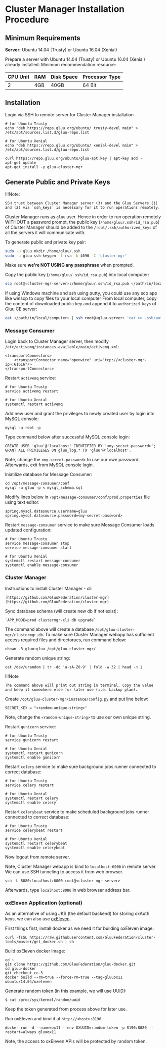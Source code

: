 # Cluster Manager Installation Procedure

## Minimum Requirements

**Server:** Ubuntu 14.04 (Trusty) or Ubuntu 16.04 (Xenial)

Prepare a server with Ubuntu 14.04 (Trusty) or Ubuntu 16.04 (Xenial) already installed.
Minimum recommendation resource:

|CPU Unit  |    RAM     |   Disk Space      | Processor Type |
|----------|------------|-------------------|----------------|
|       2  |    4GB     |   40GB            |  64 Bit

## Installation

Login via SSH to remote server for Cluster Manager installation.

```
# for Ubuntu Trusty
echo "deb https://repo.gluu.org/ubuntu/ trusty-devel main" > /etc/apt/sources.list.d/gluu-repo.list

# for Ubuntu Xenial
echo "deb https://repo.gluu.org/ubuntu/ xenial-devel main" > /etc/apt/sources.list.d/gluu-repo.list

curl https://repo.gluu.org/ubuntu/gluu-apt.key | apt-key add -
apt-get update
apt-get install -y gluu-cluster-mgr
```
## Generate Public and Private Keys

!!!Note:

    SSH trust between Cluster Manager server (3) and the Gluu Servers (1) and (2) via `ssh_keys` is necessary for it to run operations remotely.

Cluster Manager runs as `gluu` user. Hence in order to run operation remotely WITHOUT a password prompt,
the public key (`/home/gluu/.ssh/id_rsa.pub`) of Cluster Manager
should be added to the `/root/.ssh/authorized_keys` of all the servers it will communicate with.

To generate public and private key pair:

```bash
sudo -u gluu mkdir /home/gluu/.ssh
sudo -u gluu ssh-keygen -t rsa -b 4096 -C 'cluster-mgr'
```

Make sure **we're NOT USING any passphrase** when prompted.

Copy the public key (`/home/gluu/.ssh/id_rsa.pub`) into local computer:

```bash
scp root@<cluster-mgr-server>:/home/gluu/.ssh/id_rsa.pub </path/in/local/computer>
```

If using Windows machine and ssh using putty, you could use any scp app
like winscp to copy files to your local computer
From local computer, copy the content of downloaded public key and append it to `authorized_keys`
of Gluu CE server:

```bash
cat </path/in/local/computer> | ssh root@<gluu-server> 'cat >> .ssh/authorized_keys'
```

### Message Consumer

Login back to Cluster Manager server, then modify `/etc/activemq/instances-available/main/activemq.xml`:

    <transportConnectors>
        <transportConnector name="openwire" uri="tcp://<cluster-mgr-ip>:61616"/>
    </transportConnectors>

Restart `activemq` service:

    # for Ubuntu Trusty
    service activemq restart

    # for Ubuntu Xenial
    systemctl restart activemq

Add new user and grant the privileges to newly created user by login into MySQL console:

    mysql -u root -p

Type command below after successful MySQL console login:

    CREATE USER 'gluu'@'localhost' IDENTIFIED BY '<my-secret-password>';
    GRANT ALL PRIVILEGES ON gluu_log.* TO 'gluu'@'localhost';

Note, change the `<my-secret-password>` to use our own password.
Afterwards, exit from MySQL console login.

Iniatilize database for Message Consumer:

    cd /opt/message-consumer/conf
    mysql -u gluu -p < mysql_schema.sql

Modify lines below in `/opt/message-consumer/conf/prod.properties` file using text editor:

    spring.mysql.datasource.username=gluu
    spring.mysql.datasource.password=<my-secret-password>

Restart `message-consumer` service to make sure Message Consumer loads updated configuration:

    # for Ubuntu Trusty
    service message-consumer stop
    service message-consumer start

    # for Ubuntu Xenial
    systemctl restart message-consumer
    systemctl enable message-consumer

### Cluster Manager

Instructions to install Cluster Manager - cli 

    [https://github.com/GluuFederation/cluster-mgr](https://github.com/GluuFederation/cluster-mgr)
    
Sync database schema (will create new db if not exist):

    `APP_MODE=prod clustermgr-cli db upgrade`
  
The command above will create a database `/opt/gluu-cluster-mgr/clustermgr.db`.
To make sure Cluster Manager webapp has sufficient access required files and directorues, run command below:

    chown -R gluu:gluu /opt/gluu-cluster-mgr/

Generate random unique string:

    cat /dev/urandom | tr -dc 'a-zA-Z0-9' | fold -w 32 | head -n 1

!!!Note

    The command above will print out string in terminal. Copy the value and keep it somewhere else for later use (i.e. backup plan).

Create `/opt/gluu-cluster-mgr/instance/config.py` and put line below:

    SECRET_KEY = "<random-unique-string>"

Note, change the `<random-unique-string>` to use our own unique string.

Restart `gunicorn` service:

    # for Ubuntu Trusty
    service gunicorn restart

    # for Ubuntu Xenial
    systemctl restart gunicorn
    systemctl enable gunicorn

Restart `celery` service to make sure background jobs runner connected to correct database:

    # for Ubuntu Trusty
    service celery restart

    # for Ubuntu Xenial
    systemctl restart celery
    systemctl enable celery

Restart `celerybeat` service to make scheduled background jobs runner connected to correct database:

    # for Ubuntu Trusty
    service celerybeat restart

    # for Ubuntu Xenial
    systemctl restart celerybeat
    systemctl enable celerybeat

Now logout from remote server.

Note, Cluster Manager webapp is bind to `localhost:6000` in remote server.
We can use SSH tunneling to access it from web browser.

    ssh -L 8080:localhost:6000 root@<cluster-mgr-server>

Afterwards, type `localhost:8080` in web browser address bar.

### oxEleven Application (optional)

As an alternative of using JKS (the default backend) for storing oxAuth keys, we can also use [oxEleven](https://github.com/GluuFederation/oxEleven).

First things first, install docker as we need it for building oxEleven image:

    curl -fsSL https://raw.githubusercontent.com/GluuFederation/cluster-tools/master/get_docker.sh | sh

Build oxEleven docker image:

    cd ~
    git clone https://github.com/GluuFederation/gluu-docker.git
    cd gluu-docker
    git checkout ce-3
    docker build --rm=true --force-rm=true --tag=gluuox11 ubuntu/14.04/oxeleven

Generate random token (in this example, we will use UUID):

    $ cat /proc/sys/kernel/random/uuid

Keep the token generated from process above for later use.

Run oxEleven and bind it at `http://<host>:8190`:

    docker run -d --name=ox11 --env OXUUID=random-token -p 8190:8080 --restart=always gluuox11

Note, the access to oxEleven APIs will be protected by random token.
